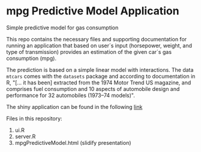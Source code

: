 # mpg Predictive Model Application
Simple predictive model for gas consumption

This repo contains the necessary files and supporting documentation for running an application that based on user´s input (horsepower, weight, and type of transmission) provides an estimation of the given car´s gas consumption (mpg).

The prediction is based on a simple linear model with interactions. The data `mtcars` comes with the `datasets` package and according to documentation in R, "[... it has been] extracted from the 1974 Motor Trend US magazine, and comprises fuel consumption and 10 aspects of automobile design and performance for 32 automobiles (1973–74 models)".

The shiny application can be found in the following [link](https://cpatinof.shinyapps.io/shinyApp)

Files in this repository:

1. ui.R
2. server.R
3. mpgPredictiveModel.html (slidify presentation)
